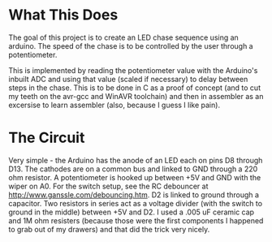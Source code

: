 # What This Does
The goal of this project is to create an LED chase sequence using an arduino. The speed of the chase
is to be controlled by the user through a potentiometer.

This is implemented by reading the potentiometer value with the Arduino's inbuilt ADC and using that
value (scaled if necessary) to delay between steps in the chase. This is to be done in C as a proof
of concept (and to cut my teeth on the avr-gcc and WinAVR toolchain) and then in assembler as an
excersise to learn assembler (also, because I guess I like pain).

# The Circuit
Very simple - the Arduino has the anode of an LED each on pins D8 through D13. The cathodes are on a
common bus and linked to GND through a 220 ohm resistor. A potentiometer is hooked up between +5V
and GND with the wiper on A0. For the switch setup, see the RC debouncer at
http://www.ganssle.com/debouncing.htm. D2 is linked to ground through a capacitor. Two resistors in
series act as a voltage divider (with the switch to ground in the middle) between +5V and D2. I used
a .005 uF ceramic cap and 1M ohm resisters (because those were the first components I happened to
grab out of my drawers) and that did the trick very nicely.
